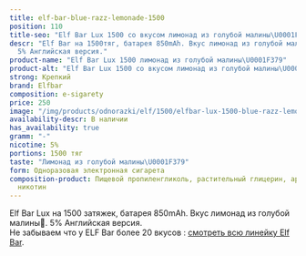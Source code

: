 ```yaml
---
title: elf-bar-blue-razz-lemonade-1500
position: 110
title-seo: "Elf Bar Lux 1500 со вкусом лимонад из голубой малины\U0001F379"
descr: "Elf Bar на 1500тяг, батарея 850mAh. Вкус лимонад из голубой малины\U0001F379.
  5% Английская версия."
product-name: "Elf Bar Lux 1500 лимонад из голубой малины\U0001F379"
product-alt: "Elf Bar Lux 1500 со вкусом лимонад из голубой малины\U0001F379"
strong: Крепкий
brand: Elfbar
composition: e-sigarety
price: 250
image: "/img/products/odnorazki/elf/1500/elfbar-lux-1500-blue-razz-lemonade.jpg"
availability-descr: В наличии
has_availability: true
gramm: "-"
nicotine: 5%
portions: 1500 тяг
taste: "Лимонад из голубой малины\U0001F379"
form: Одноразовая электронная сигарета
composition-product: Пищевой пропиленгликоль, растительный глицерин, ароматизатор,
  никотин
---
```


Elf Bar Lux на 1500 затяжек, батарея 850mAh. Вкус лимонад из голубой малины🍹. 5% Английская версия.<br>
Не забываем что у ELF Bar более 20 вкусов : [смотреть всю линейку Elf Bar](/elfbar).